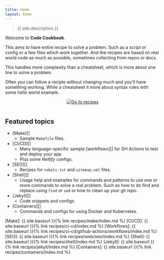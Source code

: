 ```yaml
---
title: Home
layout: home
---
```


> {{ site.description }}

Welcome to **Code Cookbook**.

This aims to have entire recipe to solve a problem. Such as a script or config or a few files which work together. And the recipes are based on real world code as much as possible, sometimes collecting from repos or docs.

This handles more complexity than a cheatsheet, which is more about one line to solve a problem.

Often you can follow a reciple without changing much and you'll have something working. While a cheatsheet it more about syntax rules with some hello world example.

<div align="center" style="padding-bottom: 1em;">
    <a href="{{ site.baseurl }}{% link recipes/index.md %}">
        <img src="https://img.shields.io/badge/all_recipe_topics-blue?style=for-the-badge"
            alt="Go to recipes"/>
    </a>
</div>


## Featured topics

- [Make][]
    - Sample `Makefile` files.
- [CI/CD][]
    - Many language-specific sample [workflows][] for GH Actions to test and deploy your app
    - Plus some _Netlify_ configs.
- [SEO][]
    - Recipes for `robots.txt` and `sitemap.xml` files.
- [Shell][]
    - Usage help and examples for commands and patterns to use one or more commands to solve a real problem. Such as how to do find and replace using `find` or `sed` or how to clean up your git repo.
- [Jekyll][]
    - Code snippets and configs
- [Containers][]
    - Commands and configs for using Docker and Kubernetes.


[Make]: {{ site.baseurl }}{% link recipes/make/index.md %}
[CI/CD]: {{ site.baseurl }}{% link recipes/ci-cd/index.md %}
[Workflows]: {{ site.baseurl }}{% link recipes/ci-cd/github-actions/workflows/index.md %}
[SEO]: {{ site.baseurl }}{% link recipes/web/seo/index.md %}
[Shell]: {{ site.baseurl }}{% link recipes/shell/index.md %}
[Jekyll]: {{ site.baseurl }}{% link recipes/jekyll/index.md %}
[Containers]: {{ site.baseurl }}{% link recipes/containers/index.md %}
